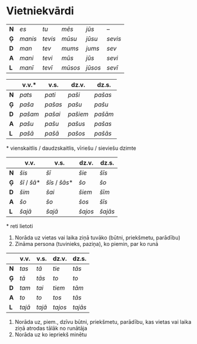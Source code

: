 Vietniekvārdi
=============

|       |         |         |         |         |         |
| ---   | ---     | ---     | ---     | ---     | ---     |
| **N** | *es*    | *tu*    | *mēs*   | *jūs*   | –       |
| **Ģ** | *manis* | *tevis* | *mūsu*  | *jūsu*  | *sevis* |
| **D** | *man*   | *tev*   | *mums*  | *jums*  | *sev*   |
| **A** | *mani*  | *tevi*  | *mūs*   | *jūs*   | *sevi*  |
| **L** | *manī*  | *tevī*  | *mūsos* | *jūsos* | *sevī*  |

|       | v.v.\*  | v.s.    | dz.v.    | dz.s.   |
| ---   | ---     | ---     | ---      | ---     |
| **N** | *pats*  | *pati*  | *paši*   | *pašas* |
| **Ģ** | *paša*  | *pašas* | *pašu*   | *pašu*  |
| **D** | *pašam* | *pašai* | *pašiem* | *pašām* |
| **A** | *pašu*  | *pašu*  | *pašus*  | *pašas* |
| **L** | *pašā*  | *pašā*  | *pašos*  | *pašās* |

\* vienskaitlis / daudzskaitlis, vīriešu / sieviešu dzimte

|       | v.v.          | v.s.            | dz.v.   | dz.s.   |
| ---   | ---           | ---             | ---     | ---     |
| **N** | *šis*         | *šī*            | *šie*   | *šīs*   |
| **Ģ** | *šī* / *šā*\* | *šīs* / *šās*\* | *šo*    | *šo*    |
| **D** | *šim*         | *šai*           | *šiem*  | *šīm*   |
| **A** | *šo*          | *šo*            | *šos*   | *šīs*   |
| **L** | *šajā*        | *šajā*          | *šajos* | *šajās* |

\* reti lietoti

1. Norāda uz vietas vai laika ziņā tuvāko (būtni, priekšmetu, parādību)
2. Zināma persona (tuvinieks, paziņa), ko piemin, par ko runā

|       | v.v.   | v.s.   | dz.v.   | dz.s.   |
| ---   | ---    | ---    | ---     | ---     |
| **N** | *tas*  | *tā*   | *tie*   | *tās*   |
| **Ģ** | *tā*   | *tās*  | *to*    | *to*    |
| **D** | *tam*  | *tai*  | *tiem*  | *tām*   |
| **A** | *to*   | *to*   | *tos*   | *tās*   |
| **L** | *tajā* | *tajā* | *tajos* | *tajās* |

1. Norāda uz, piem., dzīvu būtni, priekšmetu, parādību,
kas vietas vai laika ziņā atrodas tālāk no runātāja
2. Norāda uz ko iepriekš minētu
